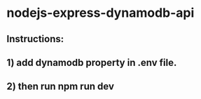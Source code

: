 ﻿# nodejs-express-dynamodb-api

## Instructions:
## 1) add dynamodb property in .env file. 
## 2) then run npm run dev
